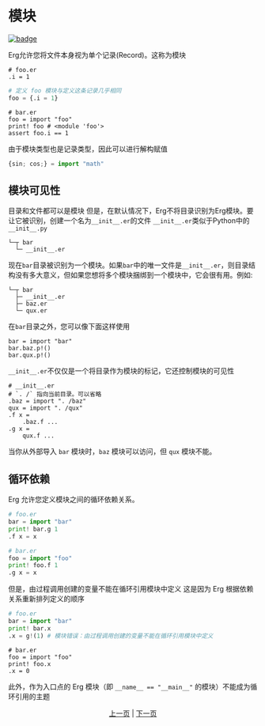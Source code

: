 # 模块

[![badge](https://img.shields.io/endpoint.svg?url=https%3A%2F%2Fgezf7g7pd5.execute-api.ap-northeast-1.amazonaws.com%2Fdefault%2Fsource_up_to_date%3Fowner%3Derg-lang%26repos%3Derg%26ref%3Dmain%26path%3Ddoc/EN/syntax/24_module.md%26commit_hash%3D20aa4f02b994343ab9600317cebafa2b20676467)](https://gezf7g7pd5.execute-api.ap-northeast-1.amazonaws.com/default/source_up_to_date?owner=erg-lang&repos=erg&ref=main&path=doc/EN/syntax/24_module.md&commit_hash=20aa4f02b994343ab9600317cebafa2b20676467)


Erg允许您将文件本身视为单个记录(Record)。这称为模块

```python,checker_ignore
# foo.er
.i = 1
```

```python
# 定义 foo 模块与定义这条记录几乎相同
foo = {.i = 1}
```

```python: bar.er
# bar.er
foo = import "foo"
print! foo # <module 'foo'>
assert foo.i == 1
```

由于模块类型也是记录类型，因此可以进行解构赋值

```python
{sin; cos;} = import "math"
```

## 模块可见性

目录和文件都可以是模块
但是，在默认情况下，Erg不将目录识别为Erg模块。要让它被识别，创建一个名为`__init__.er`的文件
`__init__.er`类似于Python中的`__init__.py`

```console
└─┬ bar
  └─ __init__.er
```

现在`bar`目录被识别为一个模块。如果`bar`中的唯一文件是`__init__.er`，则目录结构没有多大意义，但如果您想将多个模块捆绑到一个模块中，它会很有用。例如: 
```console
└─┬ bar
  ├─ __init__.er
  ├─ baz.er
  └─ qux.er
```

在`bar`目录之外，您可以像下面这样使用

```erg
bar = import "bar"
bar.baz.p!()
bar.qux.p!()
```

`__init__.er`不仅仅是一个将目录作为模块的标记，它还控制模块的可见性

```erg
# __init__.er
# `. /` 指向当前目录。可以省略
.baz = import ". /baz"
qux = import ". /qux"
.f x =
    .baz.f ...
.g x =
    qux.f ...
```

当你从外部导入 `bar` 模块时，`baz` 模块可以访问，但 `qux` 模块不能。

## 循环依赖

Erg 允许您定义模块之间的循环依赖关系。

```python
# foo.er
bar = import "bar"
print! bar.g 1
.f x = x
```

```python
# bar.er
foo = import "foo"
print! foo.f 1
.g x = x
```

但是，由过程调用创建的变量不能在循环引用模块中定义
这是因为 Erg 根据依赖关系重新排列定义的顺序

```python
# foo.er
bar = import "bar"
print! bar.x
.x = g!(1) # 模块错误：由过程调用创建的变量不能在循环引用模块中定义
```

```python,checker_ignore
# bar.er
foo = import "foo"
print! foo.x
.x = 0
```

此外，作为入口点的 Erg 模块（即 `__name__ == "__main__"` 的模块）不能成为循环引用的主题

<p align='center'>
     <a href='./24_closure.md'>上一页</a> | <a href='./26_object_system.md'>下一页</a>
</p>